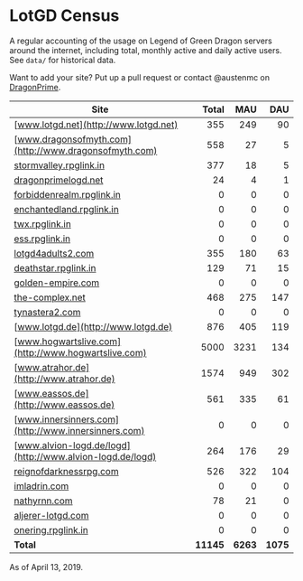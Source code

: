 # LotGD Census
A regular accounting of the usage on Legend of Green Dragon servers around the internet, including total, monthly active and daily active users. See `data/` for historical data.

Want to add your site? Put up a pull request or contact @austenmc on [DragonPrime](http://dragonprime.net).


Site | Total | MAU | DAU
--- | ---:| ---:| ---:
[www.lotgd.net](http://www.lotgd.net)|355|249|90
[www.dragonsofmyth.com](http://www.dragonsofmyth.com)|558|27|5
[stormvalley.rpglink.in](http://stormvalley.rpglink.in)|377|18|5
[dragonprimelogd.net](http://dragonprimelogd.net)|24|4|1
[forbiddenrealm.rpglink.in](http://forbiddenrealm.rpglink.in)|0|0|0
[enchantedland.rpglink.in](http://enchantedland.rpglink.in)|0|0|0
[twx.rpglink.in](http://twx.rpglink.in)|0|0|0
[ess.rpglink.in](http://ess.rpglink.in)|0|0|0
[lotgd4adults2.com](http://lotgd4adults2.com)|355|180|63
[deathstar.rpglink.in](http://deathstar.rpglink.in)|129|71|15
[golden-empire.com](http://golden-empire.com)|0|0|0
[the-complex.net](http://the-complex.net)|468|275|147
[tynastera2.com](http://tynastera2.com)|0|0|0
[www.lotgd.de](http://www.lotgd.de)|876|405|119
[www.hogwartslive.com](http://www.hogwartslive.com)|5000|3231|134
[www.atrahor.de](http://www.atrahor.de)|1574|949|302
[www.eassos.de](http://www.eassos.de)|561|335|61
[www.innersinners.com](http://www.innersinners.com)|0|0|0
[www.alvion-logd.de/logd](http://www.alvion-logd.de/logd)|264|176|29
[reignofdarknessrpg.com](http://reignofdarknessrpg.com)|526|322|104
[imladrin.com](http://imladrin.com)|0|0|0
[nathyrnn.com](http://nathyrnn.com)|78|21|0
[aljerer-lotgd.com](http://aljerer-lotgd.com)|0|0|0
[onering.rpglink.in](http://onering.rpglink.in)|0|0|0
**Total**|**11145**|**6263**|**1075**

As of April 13, 2019.
